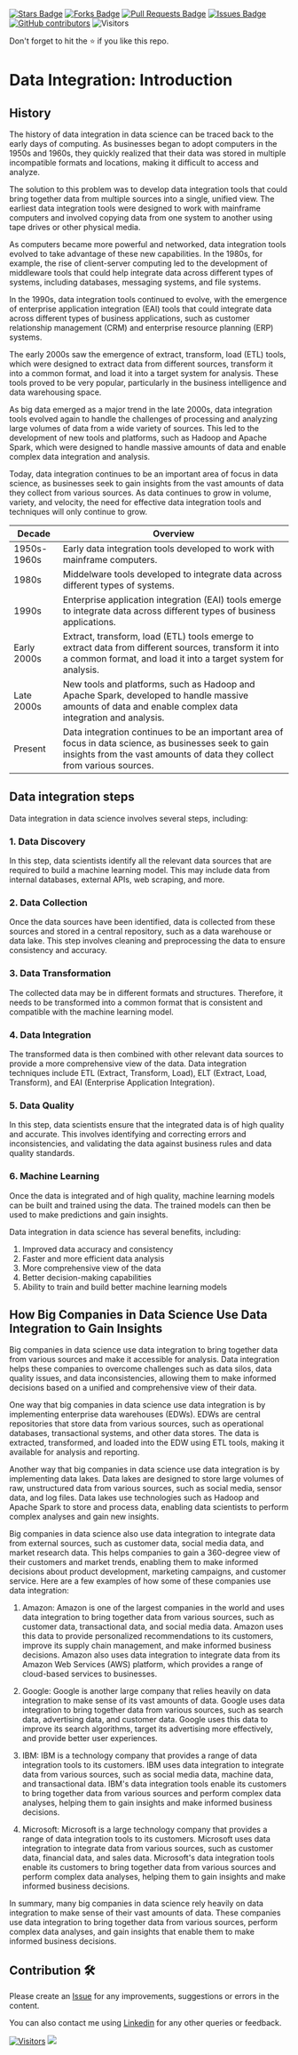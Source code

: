 <a href="https://github.com/drshahizan/special-topic-data-engineering/stargazers"><img src="https://img.shields.io/github/stars/drshahizan/special-topic-data-engineering" alt="Stars Badge"/></a>
<a href="https://github.com/drshahizan/special-topic-data-engineering/network/members"><img src="https://img.shields.io/github/forks/drshahizan/special-topic-data-engineering" alt="Forks Badge"/></a>
<a href="https://github.com/drshahizan/special-topic-data-engineering/pulls"><img src="https://img.shields.io/github/issues-pr/drshahizan/special-topic-data-engineering" alt="Pull Requests Badge"/></a>
<a href="https://github.com/drshahizan/special-topic-data-engineering/issues"><img src="https://img.shields.io/github/issues/drshahizan/special-topic-data-engineering" alt="Issues Badge"/></a>
<a href="https://github.com/drshahizan/special-topic-data-engineering/graphs/contributors"><img alt="GitHub contributors" src="https://img.shields.io/github/contributors/drshahizan/special-topic-data-engineering?color=2b9348"></a>
![Visitors](https://api.visitorbadge.io/api/visitors?path=https%3A%2F%2Fgithub.com%2Fdrshahizan%2Fspecial-topic-data-engineering&labelColor=%23d9e3f0&countColor=%23697689&style=flat)

Don't forget to hit the :star: if you like this repo.

# Data Integration: Introduction

## History
The history of data integration in data science can be traced back to the early days of computing. As businesses began to adopt computers in the 1950s and 1960s, they quickly realized that their data was stored in multiple incompatible formats and locations, making it difficult to access and analyze.

The solution to this problem was to develop data integration tools that could bring together data from multiple sources into a single, unified view. The earliest data integration tools were designed to work with mainframe computers and involved copying data from one system to another using tape drives or other physical media.

As computers became more powerful and networked, data integration tools evolved to take advantage of these new capabilities. In the 1980s, for example, the rise of client-server computing led to the development of middleware tools that could help integrate data across different types of systems, including databases, messaging systems, and file systems.

In the 1990s, data integration tools continued to evolve, with the emergence of enterprise application integration (EAI) tools that could integrate data across different types of business applications, such as customer relationship management (CRM) and enterprise resource planning (ERP) systems.

The early 2000s saw the emergence of extract, transform, load (ETL) tools, which were designed to extract data from different sources, transform it into a common format, and load it into a target system for analysis. These tools proved to be very popular, particularly in the business intelligence and data warehousing space.

As big data emerged as a major trend in the late 2000s, data integration tools evolved again to handle the challenges of processing and analyzing large volumes of data from a wide variety of sources. This led to the development of new tools and platforms, such as Hadoop and Apache Spark, which were designed to handle massive amounts of data and enable complex data integration and analysis.

Today, data integration continues to be an important area of focus in data science, as businesses seek to gain insights from the vast amounts of data they collect from various sources. As data continues to grow in volume, variety, and velocity, the need for effective data integration tools and techniques will only continue to grow.

|Decade|Overview|
|---|---|
|1950s-1960s|Early data integration tools developed to work with mainframe computers.|
|1980s|Middelware tools developed to integrate data across different types of systems.|
|1990s|Enterprise application integration (EAI) tools emerge to integrate data across different types of business applications.|
|Early 2000s|Extract, transform, load (ETL) tools emerge to extract data from different sources, transform it into a common format, and load it into a target system for analysis.|
|Late 2000s|New tools and platforms, such as Hadoop and Apache Spark, developed to handle massive amounts of data and enable complex data integration and analysis.|
|Present|Data integration continues to be an important area of focus in data science, as businesses seek to gain insights from the vast amounts of data they collect from various sources.|

## Data integration steps
Data integration in data science involves several steps, including:

### 1. Data Discovery
In this step, data scientists identify all the relevant data sources that are required to build a machine learning model. This may include data from internal databases, external APIs, web scraping, and more.

### 2. Data Collection
Once the data sources have been identified, data is collected from these sources and stored in a central repository, such as a data warehouse or data lake. This step involves cleaning and preprocessing the data to ensure consistency and accuracy.

### 3. Data Transformation
The collected data may be in different formats and structures. Therefore, it needs to be transformed into a common format that is consistent and compatible with the machine learning model.

### 4. Data Integration
The transformed data is then combined with other relevant data sources to provide a more comprehensive view of the data. Data integration techniques include ETL (Extract, Transform, Load), ELT (Extract, Load, Transform), and EAI (Enterprise Application Integration).

### 5. Data Quality
In this step, data scientists ensure that the integrated data is of high quality and accurate. This involves identifying and correcting errors and inconsistencies, and validating the data against business rules and data quality standards.

### 6. Machine Learning
Once the data is integrated and of high quality, machine learning models can be built and trained using the data. The trained models can then be used to make predictions and gain insights.

Data integration in data science has several benefits, including:

1. Improved data accuracy and consistency
2. Faster and more efficient data analysis
3. More comprehensive view of the data
4. Better decision-making capabilities
5. Ability to train and build better machine learning models

## How Big Companies in Data Science Use Data Integration to Gain Insights
Big companies in data science use data integration to bring together data from various sources and make it accessible for analysis. Data integration helps these companies to overcome challenges such as data silos, data quality issues, and data inconsistencies, allowing them to make informed decisions based on a unified and comprehensive view of their data.

One way that big companies in data science use data integration is by implementing enterprise data warehouses (EDWs). EDWs are central repositories that store data from various sources, such as operational databases, transactional systems, and other data stores. The data is extracted, transformed, and loaded into the EDW using ETL tools, making it available for analysis and reporting.

Another way that big companies in data science use data integration is by implementing data lakes. Data lakes are designed to store large volumes of raw, unstructured data from various sources, such as social media, sensor data, and log files. Data lakes use technologies such as Hadoop and Apache Spark to store and process data, enabling data scientists to perform complex analyses and gain new insights.

Big companies in data science also use data integration to integrate data from external sources, such as customer data, social media data, and market research data. This helps companies to gain a 360-degree view of their customers and market trends, enabling them to make informed decisions about product development, marketing campaigns, and customer service. Here are a few examples of how some of these companies use data integration:

1. Amazon: Amazon is one of the largest companies in the world and uses data integration to bring together data from various sources, such as customer data, transactional data, and social media data. Amazon uses this data to provide personalized recommendations to its customers, improve its supply chain management, and make informed business decisions. Amazon also uses data integration to integrate data from its Amazon Web Services (AWS) platform, which provides a range of cloud-based services to businesses.

2. Google: Google is another large company that relies heavily on data integration to make sense of its vast amounts of data. Google uses data integration to bring together data from various sources, such as search data, advertising data, and customer data. Google uses this data to improve its search algorithms, target its advertising more effectively, and provide better user experiences.

3. IBM: IBM is a technology company that provides a range of data integration tools to its customers. IBM uses data integration to integrate data from various sources, such as social media data, machine data, and transactional data. IBM's data integration tools enable its customers to bring together data from various sources and perform complex data analyses, helping them to gain insights and make informed business decisions.

4. Microsoft: Microsoft is a large technology company that provides a range of data integration tools to its customers. Microsoft uses data integration to integrate data from various sources, such as customer data, financial data, and sales data. Microsoft's data integration tools enable its customers to bring together data from various sources and perform complex data analyses, helping them to gain insights and make informed business decisions.

In summary, many big companies in data science rely heavily on data integration to make sense of their vast amounts of data. These companies use data integration to bring together data from various sources, perform complex data analyses, and gain insights that enable them to make informed business decisions.


## Contribution 🛠️
Please create an [Issue](https://github.com/drshahizan/special-topic-data-engineering/issues) for any improvements, suggestions or errors in the content.

You can also contact me using [Linkedin](https://www.linkedin.com/in/drshahizan/) for any other queries or feedback.

[![Visitors](https://api.visitorbadge.io/api/visitors?path=https%3A%2F%2Fgithub.com%2Fdrshahizan&labelColor=%23697689&countColor=%23555555&style=plastic)](https://visitorbadge.io/status?path=https%3A%2F%2Fgithub.com%2Fdrshahizan)
![](https://hit.yhype.me/github/profile?user_id=81284918)


